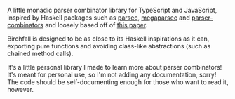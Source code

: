 A little monadic parser combinator library for TypeScript and JavaScript, inspired by Haskell packages such as [parsec][2], [megaparsec][3] and [parser-combinators][4] and loosely based off of [this paper][1].

Birchfall is designed to be as close to its Haskell inspirations as it can, exporting pure functions and avoiding class-like abstractions (such as chained method calls).

It's a little personal library I made to learn more about parser combinators! It's meant for personal use, so I'm not adding any documentation, sorry! The code should be self-documenting enough for those who want to read it, however.

[1]: https://www.microsoft.com/en-us/research/wp-content/uploads/2016/02/parsec-paper-letter.pdf
[2]: https://hackage.haskell.org/package/parsec
[3]: https://hackage.haskell.org/package/megaparsec
[4]: https://hackage.haskell.org/package/parser-combinators

